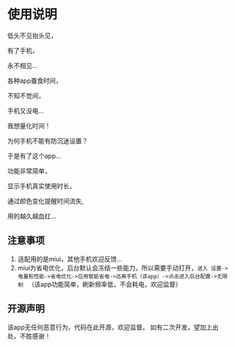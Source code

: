 # 使用说明
 低头不见抬头见，
 
 有了手机，
 
 永不相见...
 
 
 各种app蚕食时间，
 
 不知不觉间，
 
 手机又没电...
 
 
 我想量化时间！
 
 为何手机不能有防沉迷设置？
 
 于是有了这个app...
 
 
 功能非常简单，
 
 显示手机真实使用时长，
 
 通过颜色变化提醒时间流失,
 
 用的越久越血红...
 
 ## 注意事项
 
1. 适配用的是miui，其他手机欢迎反馈...
2. miui为省电优化，后台默认会冻结一些能力，所以需要手动打开，`进入 设置->电量和性能->省电优化->应用智能省电->远离手机（该app）->点击进入后台配置->无限制 ` （该app功能简单，刷新频率低，不会耗电，欢迎监督）

## 开源声明

该app无任何恶意行为，代码在此开源，欢迎监督。
如有二次开发，望加上出处，不胜感谢！
 


